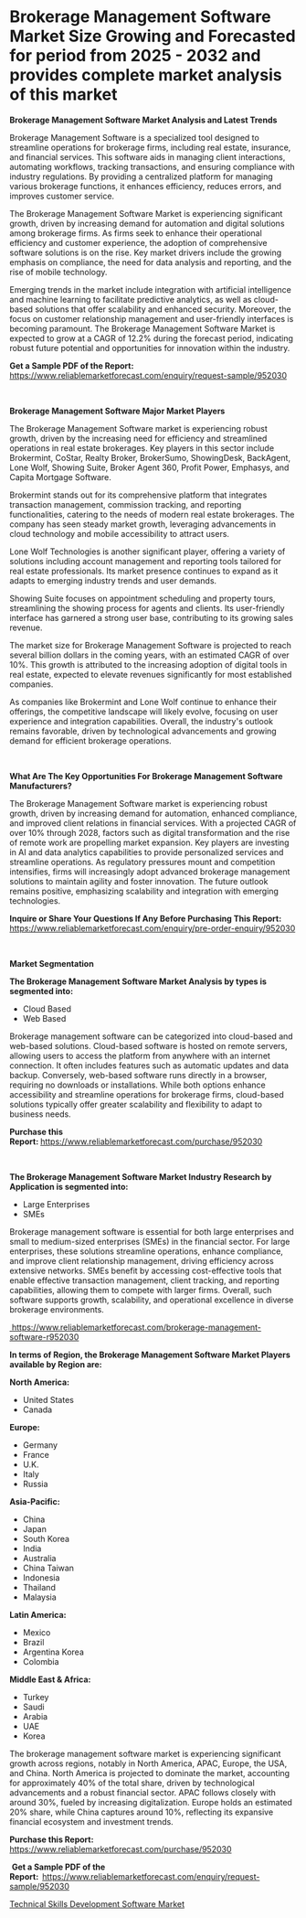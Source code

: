 <p><h1>Brokerage Management Software Market Size Growing and Forecasted for period from 2025 - 2032 and provides complete market analysis of this market</h1></p><p><strong>Brokerage Management Software Market Analysis and Latest Trends</strong></p>
<p><p>Brokerage Management Software is a specialized tool designed to streamline operations for brokerage firms, including real estate, insurance, and financial services. This software aids in managing client interactions, automating workflows, tracking transactions, and ensuring compliance with industry regulations. By providing a centralized platform for managing various brokerage functions, it enhances efficiency, reduces errors, and improves customer service.</p><p>The Brokerage Management Software Market is experiencing significant growth, driven by increasing demand for automation and digital solutions among brokerage firms. As firms seek to enhance their operational efficiency and customer experience, the adoption of comprehensive software solutions is on the rise. Key market drivers include the growing emphasis on compliance, the need for data analysis and reporting, and the rise of mobile technology.</p><p>Emerging trends in the market include integration with artificial intelligence and machine learning to facilitate predictive analytics, as well as cloud-based solutions that offer scalability and enhanced security. Moreover, the focus on customer relationship management and user-friendly interfaces is becoming paramount. The Brokerage Management Software Market is expected to grow at a CAGR of 12.2% during the forecast period, indicating robust future potential and opportunities for innovation within the industry.</p></p>
<p><strong>Get a Sample PDF of the Report:&nbsp;</strong> <a href="https://www.reliablemarketforecast.com/enquiry/request-sample/952030?utm_campaign=2314&utm_medium=2&utm_source=Github&utm_content=ia&utm_term=06032025&utm_id=brokerage-management-software">https://www.reliablemarketforecast.com/enquiry/request-sample/952030</a></p>
<p>&nbsp;</p>
<p><strong>Brokerage Management Software Major Market Players</strong></p>
<p><p>The Brokerage Management Software market is experiencing robust growth, driven by the increasing need for efficiency and streamlined operations in real estate brokerages. Key players in this sector include Brokermint, CoStar, Realty Broker, BrokerSumo, ShowingDesk, BackAgent, Lone Wolf, Showing Suite, Broker Agent 360, Profit Power, Emphasys, and Capita Mortgage Software.</p><p>Brokermint stands out for its comprehensive platform that integrates transaction management, commission tracking, and reporting functionalities, catering to the needs of modern real estate brokerages. The company has seen steady market growth, leveraging advancements in cloud technology and mobile accessibility to attract users.</p><p>Lone Wolf Technologies is another significant player, offering a variety of solutions including account management and reporting tools tailored for real estate professionals. Its market presence continues to expand as it adapts to emerging industry trends and user demands. </p><p>Showing Suite focuses on appointment scheduling and property tours, streamlining the showing process for agents and clients. Its user-friendly interface has garnered a strong user base, contributing to its growing sales revenue.</p><p>The market size for Brokerage Management Software is projected to reach several billion dollars in the coming years, with an estimated CAGR of over 10%. This growth is attributed to the increasing adoption of digital tools in real estate, expected to elevate revenues significantly for most established companies.</p><p>As companies like Brokermint and Lone Wolf continue to enhance their offerings, the competitive landscape will likely evolve, focusing on user experience and integration capabilities. Overall, the industry's outlook remains favorable, driven by technological advancements and growing demand for efficient brokerage operations.</p></p>
<p>&nbsp;</p>
<p><strong>What Are The Key Opportunities For Brokerage Management Software Manufacturers?</strong></p>
<p><p>The Brokerage Management Software market is experiencing robust growth, driven by increasing demand for automation, enhanced compliance, and improved client relations in financial services. With a projected CAGR of over 10% through 2028, factors such as digital transformation and the rise of remote work are propelling market expansion. Key players are investing in AI and data analytics capabilities to provide personalized services and streamline operations. As regulatory pressures mount and competition intensifies, firms will increasingly adopt advanced brokerage management solutions to maintain agility and foster innovation. The future outlook remains positive, emphasizing scalability and integration with emerging technologies.</p></p>
<p><strong>Inquire or Share Your Questions If Any Before Purchasing This Report:</strong> <a href="https://www.reliablemarketforecast.com/enquiry/pre-order-enquiry/952030?utm_campaign=2314&utm_medium=2&utm_source=Github&utm_content=ia&utm_term=06032025&utm_id=brokerage-management-software">https://www.reliablemarketforecast.com/enquiry/pre-order-enquiry/952030</a></p>
<p>&nbsp;</p>
<p><strong>Market Segmentation</strong></p>
<p><strong>The Brokerage Management Software Market Analysis by types is segmented into:</strong></p>
<p><ul><li>Cloud Based</li><li>Web Based</li></ul></p>
<p><p>Brokerage management software can be categorized into cloud-based and web-based solutions. Cloud-based software is hosted on remote servers, allowing users to access the platform from anywhere with an internet connection. It often includes features such as automatic updates and data backup. Conversely, web-based software runs directly in a browser, requiring no downloads or installations. While both options enhance accessibility and streamline operations for brokerage firms, cloud-based solutions typically offer greater scalability and flexibility to adapt to business needs.</p></p>
<p><strong>Purchase this Report:&nbsp;</strong><a href="https://www.reliablemarketforecast.com/purchase/952030?utm_campaign=2314&utm_medium=2&utm_source=Github&utm_content=ia&utm_term=06032025&utm_id=brokerage-management-software">https://www.reliablemarketforecast.com/purchase/952030</a></p>
<p>&nbsp;</p>
<p><strong>The Brokerage Management Software Market Industry Research by Application is segmented into:</strong></p>
<p><ul><li>Large Enterprises</li><li>SMEs</li></ul></p>
<p><p>Brokerage management software is essential for both large enterprises and small to medium-sized enterprises (SMEs) in the financial sector. For large enterprises, these solutions streamline operations, enhance compliance, and improve client relationship management, driving efficiency across extensive networks. SMEs benefit by accessing cost-effective tools that enable effective transaction management, client tracking, and reporting capabilities, allowing them to compete with larger firms. Overall, such software supports growth, scalability, and operational excellence in diverse brokerage environments.</p></p>
<p><a href="https://www.reliablemarketforecast.com/brokerage-management-software-r952030?utm_campaign=2314&utm_medium=2&utm_source=Github&utm_content=ia&utm_term=06032025&utm_id=brokerage-management-software">&nbsp;https://www.reliablemarketforecast.com/brokerage-management-software-r952030</a></p>
<p><strong>In terms of Region, the Brokerage Management Software Market Players available by Region are:</strong></p>
<p>
    <p> <strong> North America: </strong>
        <ul>
            <li>United States</li>
            <li>Canada</li>
        </ul>
        </p> 
    <p> <strong> Europe: </strong>
        <ul>
            <li>Germany</li>
            <li>France</li>
            <li>U.K.</li>
            <li>Italy</li>
            <li>Russia</li>
        </ul>
        </p> 
    <p> <strong> Asia-Pacific: </strong>
        <ul>
            <li>China</li>
            <li>Japan</li>
            <li>South Korea</li>
            <li>India</li>
            <li>Australia</li>
            <li>China Taiwan</li>
            <li>Indonesia</li>
            <li>Thailand</li>
            <li>Malaysia</li>
        </ul>
        </p> 
    <p> <strong> Latin America: </strong>
        <ul>
            <li>Mexico</li>
            <li>Brazil</li>
            <li>Argentina Korea</li>
            <li>Colombia</li>
        </ul>
        </p> 
    <p> <strong> Middle East & Africa: </strong>
        <ul>
            <li>Turkey</li>
            <li>Saudi</li>
            <li>Arabia</li>
            <li>UAE</li>
            <li>Korea</li>
        </ul>
    </p>
    </p>
<p><p>The brokerage management software market is experiencing significant growth across regions, notably in North America, APAC, Europe, the USA, and China. North America is projected to dominate the market, accounting for approximately 40% of the total share, driven by technological advancements and a robust financial sector. APAC follows closely with around 30%, fueled by increasing digitalization. Europe holds an estimated 20% share, while China captures around 10%, reflecting its expansive financial ecosystem and investment trends.</p></p>
<p><strong>Purchase this Report: </strong><a href="https://www.reliablemarketforecast.com/purchase/952030?utm_campaign=2314&utm_medium=2&utm_source=Github&utm_content=ia&utm_term=06032025&utm_id=brokerage-management-software">https://www.reliablemarketforecast.com/purchase/952030</a></p>
<p>&nbsp;<strong>Get a Sample PDF of the Report:&nbsp;&nbsp;</strong><a href="https://www.reliablemarketforecast.com/enquiry/request-sample/952030?utm_campaign=2314&utm_medium=2&utm_source=Github&utm_content=ia&utm_term=06032025&utm_id=brokerage-management-software">https://www.reliablemarketforecast.com/enquiry/request-sample/952030</a></p>
<p><strong></strong></p>
<p><p><a href="https://github.com/rileymgdorcas/Market-Research-Report-List-1/blob/main/technical-skills-development-software-market.md?utm_campaign=2314&utm_medium=2&utm_source=Github&utm_content=ia&utm_term=06032025&utm_id=brokerage-management-software">Technical Skills Development Software Market</a></p></p>